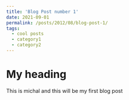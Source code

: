 ```yaml
---
title: 'Blog Post number 1'
date: 2021-09-01
permalink: /posts/2012/08/blog-post-1/
tags:
  - cool posts
  - category1
  - category2
---
```


My heading
======
This is michal and this will be my first blog post

